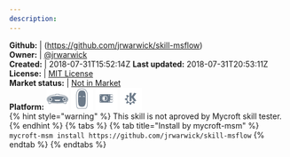 ```yaml
---
description: 
---
```



**Github:** | (https://github.com/jrwarwick/skill-msflow)  
**Owner:** | [@jrwarwick](https://github.com/jrwarwick)  
**Created:** | 2018-07-31T15:52:14Z  **Last updated:** 2018-07-31T20:53:11Z  
**License:** | [MIT License](https://api.github.com/licenses/mit)  
**Market status:** | [Not in Market](https://market.mycroft.ai/skill/)  
**Platform:**   ![](.gitbook/assets/mark-1-icon.png)  ![](.gitbook/assets/mark-2-icon.png)  ![](.gitbook/assets/picroft-icon.png)  ![](.gitbook/assets/kde.png)   
{% hint style="warning" %}
This skill is not aproved by Mycroft skill tester.
{% endhint %}
  {% tabs %}
{% tab title="Install by mycroft-msm" %}
``` mycroft-msm install https://github.com/jrwarwick/skill-msflow```
{% endtab %}
  {% endtabs %}
  